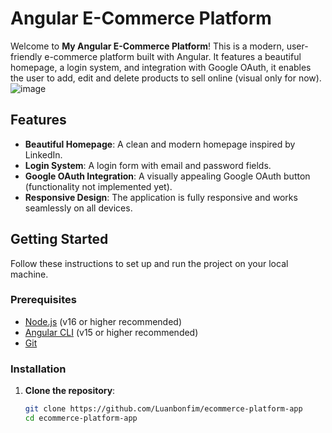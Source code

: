 # Angular E-Commerce Platform

Welcome to **My Angular E-Commerce Platform**! This is a modern, user-friendly e-commerce platform built with Angular. It features a beautiful homepage, a login system, and integration with Google OAuth, it enables the user to add, edit and delete products to sell online (visual only for now).
![image](https://github.com/user-attachments/assets/c1ba475f-04bf-45a6-aa27-323ffafaed2b)


## Features

- **Beautiful Homepage**: A clean and modern homepage inspired by LinkedIn.
- **Login System**: A login form with email and password fields.
- **Google OAuth Integration**: A visually appealing Google OAuth button (functionality not implemented yet).
- **Responsive Design**: The application is fully responsive and works seamlessly on all devices.


## Getting Started

Follow these instructions to set up and run the project on your local machine.

### Prerequisites

- [Node.js](https://nodejs.org/) (v16 or higher recommended)
- [Angular CLI](https://angular.io/cli) (v15 or higher recommended)
- [Git](https://git-scm.com/)

### Installation

1. **Clone the repository**:
   ```bash
   git clone https://github.com/Luanbonfim/ecommerce-platform-app
   cd ecommerce-platform-app
